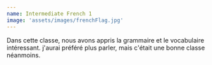 ```yaml
---
name: Intermediate French 1
image: 'assets/images/frenchFlag.jpg'
---
```

Dans cette classe, nous avons appris la grammaire et le vocabulaire intéressant. j'aurai préféré plus parler, mais c'était une bonne classe néanmoins.
